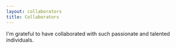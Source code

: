 ```yaml
---
layout: collaborators
title: Collaborators
---
```


I'm grateful to have collaborated with such passionate and talented individuals.

